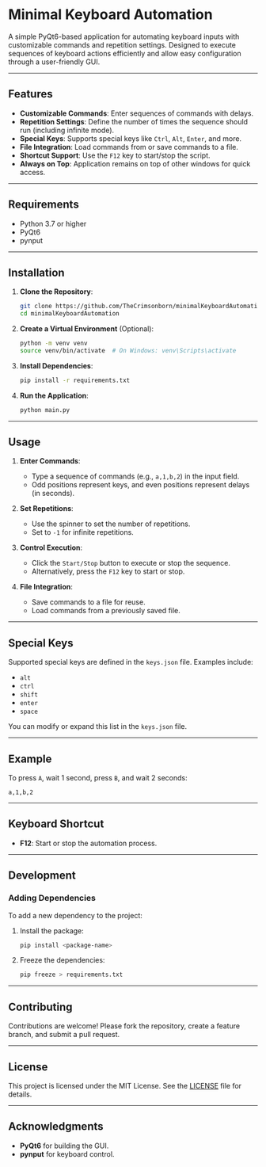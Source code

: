 
# Minimal Keyboard Automation

A simple PyQt6-based application for automating keyboard inputs with customizable commands and repetition settings. Designed to execute sequences of keyboard actions efficiently and allow easy configuration through a user-friendly GUI.

---

## Features

- **Customizable Commands**: Enter sequences of commands with delays.
- **Repetition Settings**: Define the number of times the sequence should run (including infinite mode).
- **Special Keys**: Supports special keys like `Ctrl`, `Alt`, `Enter`, and more.
- **File Integration**: Load commands from or save commands to a file.
- **Shortcut Support**: Use the `F12` key to start/stop the script.
- **Always on Top**: Application remains on top of other windows for quick access.

---

## Requirements

- Python 3.7 or higher
- PyQt6
- pynput

---

## Installation

1. **Clone the Repository**:
   ```bash
   git clone https://github.com/TheCrimsonborn/minimalKeyboardAutomation.git
   cd minimalKeyboardAutomation
   ```

2. **Create a Virtual Environment** (Optional):
   ```bash
   python -m venv venv
   source venv/bin/activate  # On Windows: venv\Scripts\activate
   ```

3. **Install Dependencies**:
   ```bash
   pip install -r requirements.txt
   ```

4. **Run the Application**:
   ```bash
   python main.py
   ```

---

## Usage

1. **Enter Commands**:
   - Type a sequence of commands (e.g., `a,1,b,2`) in the input field.
   - Odd positions represent keys, and even positions represent delays (in seconds).

2. **Set Repetitions**:
   - Use the spinner to set the number of repetitions.
   - Set to `-1` for infinite repetitions.

3. **Control Execution**:
   - Click the `Start/Stop` button to execute or stop the sequence.
   - Alternatively, press the `F12` key to start or stop.

4. **File Integration**:
   - Save commands to a file for reuse.
   - Load commands from a previously saved file.

---

## Special Keys

Supported special keys are defined in the `keys.json` file. Examples include:
- `alt`
- `ctrl`
- `shift`
- `enter`
- `space`

You can modify or expand this list in the `keys.json` file.

---

## Example

To press `A`, wait 1 second, press `B`, and wait 2 seconds:
```text
a,1,b,2
```

---

## Keyboard Shortcut

- **F12**: Start or stop the automation process.

---

## Development

### Adding Dependencies
To add a new dependency to the project:
1. Install the package:
   ```bash
   pip install <package-name>
   ```
2. Freeze the dependencies:
   ```bash
   pip freeze > requirements.txt
   ```

---

## Contributing

Contributions are welcome! Please fork the repository, create a feature branch, and submit a pull request.

---

## License

This project is licensed under the MIT License. See the [LICENSE](LICENSE) file for details.

---

## Acknowledgments

- **PyQt6** for building the GUI.
- **pynput** for keyboard control.
